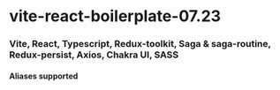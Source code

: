 # vite-react-boilerplate-07.23

### Vite, React, Typescript, Redux-toolkit, Saga & saga-routine, Redux-persist, Axios, Chakra UI, SASS

#### Aliases supported
